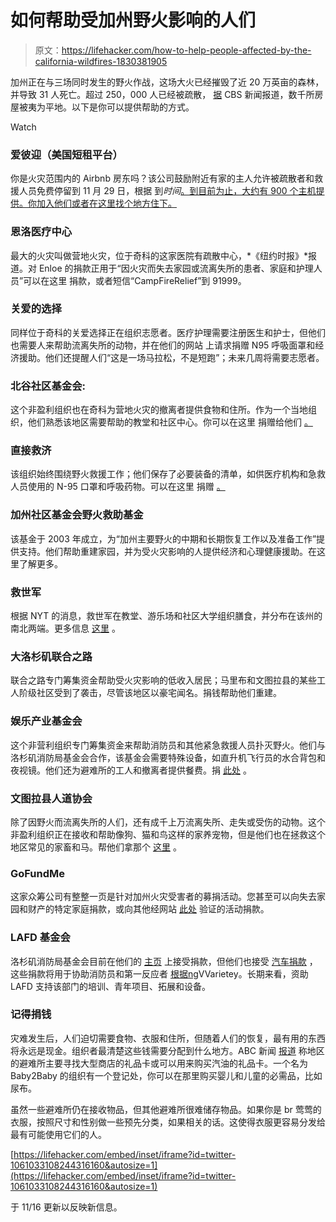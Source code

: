 # 如何帮助受加州野火影响的人们

> 原文：<https://lifehacker.com/how-to-help-people-affected-by-the-california-wildfires-1830381905>

加州正在与三场同时发生的野火作战，这场大火已经摧毁了近 20 万英亩的森林，并导致 31 人死亡。超过 250，000 人已经被疏散， [据](https://www.cbsnews.com/live-news/california-fires-camp-malibu-woolsey-evacuation-containment-evacuations-death-toll-live-updates/) CBS 新闻报道，数千所房屋被夷为平地。以下是你可以提供帮助的方式。

Watch

### 爱彼迎（美国短租平台）

你是火灾范围内的 Airbnb 房东吗？该公司鼓励附近有家的主人允许被疏散者和救援人员免费停留到 11 月 29 日，根据 到*时间*[。到目前为止，大约有 900 个主机提供。你加入他们或者在这里找个地方住下。](http://time.com/5451804/california-wildfires-how-help-donate/)

### **恩洛医疗中心**

最大的火灾叫做营地火灾，位于奇科的这家医院有疏散中心，*《纽约时报》*报道。对 Enloe 的捐款正用于“因火灾而失去家园或流离失所的患者、家庭和护理人员”可以在这里 捐款，或者短信“CampFireRelief”到 91999。

### **关爱的选择**

同样位于奇科的关爱选择正在组织志愿者。医疗护理需要注册医生和护士，但他们也需要人来帮助流离失所的动物，并在他们的网站 上请求捐赠 N95 呼吸面罩和经济援助。他们还提醒人们“这是一场马拉松，不是短跑”；未来几周将需要志愿者。

### **北谷社区基金会**:

这个非盈利组织也在奇科为营地火灾的撤离者提供食物和住所。作为一个当地组织，他们熟悉该地区需要帮助的教堂和社区中心。你可以在这里 捐赠给他们 [。](https://www.nvcf.org/fund/camp-fire-evacuation-relief-fund/)

### 直接救济

该组织始终围绕野火救援工作；他们保存了必要装备的清单，如供医疗机构和急救人员使用的 N-95 口罩和呼吸药物。可以在这里 捐赠 [。](https://www.directrelief.org/emergency/california-wildfires/)

### **加州社区基金会野火救助基金**

该基金于 2003 年成立，为“加州主要野火的中期和长期恢复工作以及准备工作”提供支持。他们帮助重建家园，并为受火灾影响的人提供经济和心理健康援助。在这里了解更多。

### **救世军**

根据 NYT 的消息，救世军在教堂、游乐场和社区大学组织膳食，并分布在该州的南北两端。更多信息 [这里](https://westernusa.salvationarmy.org/usw_thq/news/california_wildfires/) 。

### **大洛杉矶联合之路**

联合之路专门筹集资金帮助受火灾影响的低收入居民；马里布和文图拉县的某些工人阶级社区受到了袭击，尽管该地区以豪宅闻名。捐钱帮助他们重建。

### **娱乐产业基金会**

这个非营利组织专门筹集资金来帮助消防员和其他紧急救援人员扑灭野火。他们与洛杉矶消防局基金会合作，该基金会需要特殊设备，如直升机飞行员的水合背包和夜视镜。他们还为避难所的工人和撤离者提供餐费。捐 [此处](https://secure.eifoundation.org/site/Donation2;jsessionid=00000000.app367a?df_id=4520&mfc_pref=T&4520.donation=form1&NONCE_TOKEN=BD586CAC59FBAE663577626DA737EA87) 。

### **文图拉县人道协会**

除了因野火而流离失所的人们，还有成千上万流离失所、走失或受伤的动物。这个非盈利组织正在接收和帮助像狗、猫和鸟这样的家养宠物，但是他们也在拯救这个地区常见的家畜和马。帮他们拿那个 [这里](https://www.hsvc.org/donate) 。

### GoFundMe

这家众筹公司有整整一页是针对加州火灾受害者的募捐活动。您甚至可以向失去家园和财产的特定家庭捐款，或向其他经网站 [此处](https://www.gofundme.com/cause/californiafires) 验证的活动捐款。

### **LAFD 基金会**

洛杉矶消防局基金会目前在他们的 [主页](http://supportlafd.org/) 上接受捐款，但他们也接受 [汽车捐款](https://careasy.org/nonprofit/Los-Angeles-Fire-Department-Foundation) ，这些捐款将用于协助消防员和第一反应者 [根据ng](https://variety.com/2018/biz/news/how-to-help-california-wildfires-1203026928/)VVarietey。长期来看，资助 LAFD 支持该部门的培训、青年项目、拓展和设备。

### 记得捐钱

灾难发生后，人们迫切需要食物、衣服和住所，但随着人们的恢复，最有用的东西将永远是现金。组织者最清楚这些钱需要分配到什么地方。ABC 新闻 [报道](https://www.abc10.com/article/news/local/paradise/how-to-help-and-where-to-donate-for-survivors-of-butte-countys-camp-fire/103-614829501) 称地区的避难所主要寻找大型商店的礼品卡或可以用来购买汽油的礼品卡。一个名为 Baby2Baby 的组织有一个登记处，你可以在那里购买婴儿和儿童的必需品，比如尿布。

虽然一些避难所仍在接收物品，但其他避难所很难储存物品。如果你是 br 莺莺的衣服，按照尺寸和性别做一些预先分类，如果相关的话。这使得衣服更容易分发给最有可能使用它们的人。

 [https://lifehacker.com/embed/inset/iframe?id=twitter-1061033108244316160&autosize=1](https://lifehacker.com/embed/inset/iframe?id=twitter-1061033108244316160&autosize=1) 

于 11/16 更新以反映新信息。
